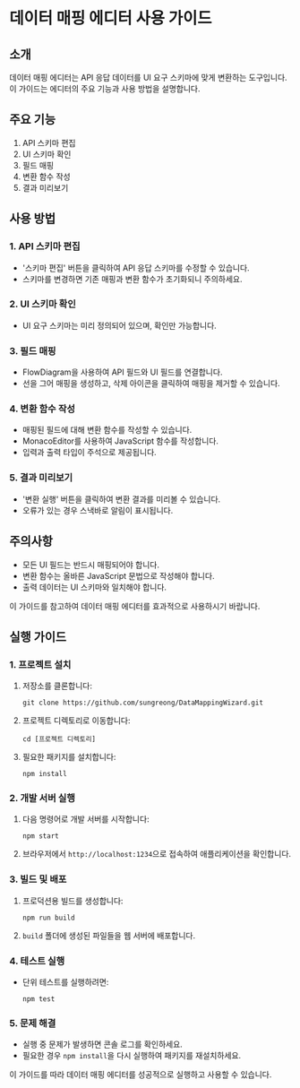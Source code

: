 # 데이터 매핑 에디터 사용 가이드

## 소개
데이터 매핑 에디터는 API 응답 데이터를 UI 요구 스키마에 맞게 변환하는 도구입니다. 이 가이드는 에디터의 주요 기능과 사용 방법을 설명합니다.

## 주요 기능
1. API 스키마 편집
2. UI 스키마 확인
3. 필드 매핑
4. 변환 함수 작성
5. 결과 미리보기

## 사용 방법

### 1. API 스키마 편집
- '스키마 편집' 버튼을 클릭하여 API 응답 스키마를 수정할 수 있습니다.
- 스키마를 변경하면 기존 매핑과 변환 함수가 초기화되니 주의하세요.

### 2. UI 스키마 확인
- UI 요구 스키마는 미리 정의되어 있으며, 확인만 가능합니다.

### 3. 필드 매핑
- FlowDiagram을 사용하여 API 필드와 UI 필드를 연결합니다.
- 선을 그어 매핑을 생성하고, 삭제 아이콘을 클릭하여 매핑을 제거할 수 있습니다.

### 4. 변환 함수 작성
- 매핑된 필드에 대해 변환 함수를 작성할 수 있습니다.
- MonacoEditor를 사용하여 JavaScript 함수를 작성합니다.
- 입력과 출력 타입이 주석으로 제공됩니다.

### 5. 결과 미리보기
- '변환 실행' 버튼을 클릭하여 변환 결과를 미리볼 수 있습니다.
- 오류가 있는 경우 스낵바로 알림이 표시됩니다.

## 주의사항
- 모든 UI 필드는 반드시 매핑되어야 합니다.
- 변환 함수는 올바른 JavaScript 문법으로 작성해야 합니다.
- 출력 데이터는 UI 스키마와 일치해야 합니다.

이 가이드를 참고하여 데이터 매핑 에디터를 효과적으로 사용하시기 바랍니다.


## 실행 가이드

### 1. 프로젝트 설치
1. 저장소를 클론합니다:
   ```
   git clone https://github.com/sungreong/DataMappingWizard.git
   ```
2. 프로젝트 디렉토리로 이동합니다:
   ```
   cd [프로젝트 디렉토리]
   ```
3. 필요한 패키지를 설치합니다:
   ```
   npm install
   ```

### 2. 개발 서버 실행
1. 다음 명령어로 개발 서버를 시작합니다:
   ```
   npm start
   ```
2. 브라우저에서 `http://localhost:1234`으로 접속하여 애플리케이션을 확인합니다.

### 3. 빌드 및 배포
1. 프로덕션용 빌드를 생성합니다:
   ```
   npm run build
   ```
2. `build` 폴더에 생성된 파일들을 웹 서버에 배포합니다.

### 4. 테스트 실행
- 단위 테스트를 실행하려면:
  ```
  npm test
  ```

### 5. 문제 해결
- 실행 중 문제가 발생하면 콘솔 로그를 확인하세요.
- 필요한 경우 `npm install`을 다시 실행하여 패키지를 재설치하세요.

이 가이드를 따라 데이터 매핑 에디터를 성공적으로 실행하고 사용할 수 있습니다.

